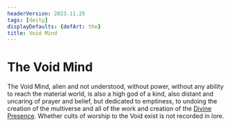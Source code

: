 ```yaml
---
headerVersion: 2023.11.25
tags: [deity]
displayDefaults: {defArt: the}
title: Void Mind
---
```

# The Void Mind

The Void Mind, alien and not understood, without power, without any ability to reach the material world, is also a high god of a kind, also distant and uncaring of prayer and belief, but dedicated to emptiness, to undoing the creation of the multiverse and all of the work and creation of the [Divine Presence](<./divine-presence.md>). Whether cults of worship to the Void exist is not recorded in lore. 



